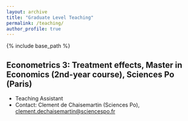```yaml
---
layout: archive
title: "Graduate Level Teaching"
permalink: /teaching/
author_profile: true
---
```


{% include base_path %}

Econometrics 3: Treatment effects, Master in Economics (2nd-year course), Sciences Po (Paris)
-----
* Teaching Assistant
* Contact: Clement de Chaisemartin (Sciences Po), clement.dechaisemartin@sciencespo.fr
